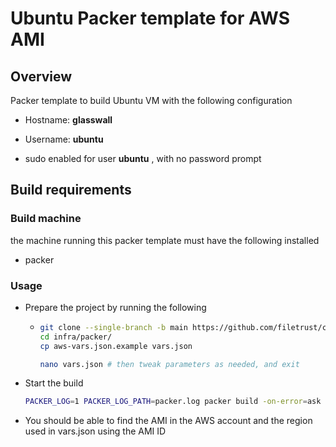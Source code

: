 # Ubuntu Packer template for AWS AMI

## Overview

Packer template to build Ubuntu VM with the following configuration

- Hostname: **glasswall**

- Username: **ubuntu**

- sudo enabled for user **ubuntu** , with no password prompt

## Build requirements

### Build machine

the machine running this packer template must have the following installed

- packer

### Usage

- Prepare the project by running the following
  
  - ```bash
    git clone --single-branch -b main https://github.com/filetrust/cdr-plugin-folder-to-folder.git
    cd infra/packer/
    cp aws-vars.json.example vars.json
    ```
    
    ```bash
    nano vars.json # then tweak parameters as needed, and exit
    ```

- Start the build
  
  ```bash
  PACKER_LOG=1 PACKER_LOG_PATH=packer.log packer build -on-error=ask -var-file=vars.json aws-ami.json
  ```

- You should be able to find the AMI in the AWS account and the region used in vars.json using the AMI ID

